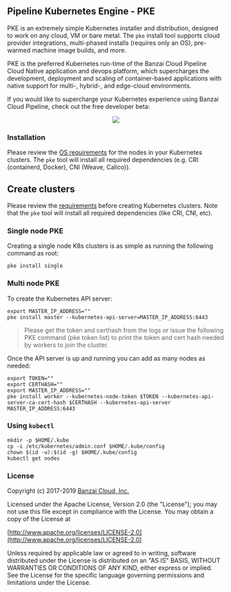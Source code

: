 ## Pipeline Kubernetes Engine - PKE

PKE is an extremely simple Kubernetes installer and distribution, designed to work on any cloud, VM or bare metal. The `pke` install tool supports cloud provider integrations, multi-phased installs (requires only an OS), pre-warmed machine image builds, and more.

PKE is the preferred Kubernetes run-time of the Banzai Cloud Pipeline Cloud Native application and devops platform, which supercharges the development, deployment and scaling of container-based applications with native support for multi-, hybrid-, and edge-cloud environments.

If you would like to supercharge your Kubernetes experience using Banzai Cloud Pipeline, check out the free developer beta:
<p align="center">
  <a href="https://beta.banzaicloud.io">
  <img src="https://camo.githubusercontent.com/a487fb3128bcd1ef9fc1bf97ead8d6d6a442049a/68747470733a2f2f62616e7a6169636c6f75642e636f6d2f696d672f7472795f706970656c696e655f627574746f6e2e737667">
  </a>
</p>

### Installation

Please review the [OS requirements](/docs/requirements.md) for the nodes in your Kubernetes clusters. The `pke` tool will install all required dependencies (e.g. CRI (containerd, Docker), CNI (Weave, Calico)).

## Create clusters

Please review the [requirements](/docs/requirements.md) before creating Kubernetes clusters. Note that the `pke` tool will install all required dependencies (like CRI, CNI, etc).

### Single node PKE

Creating a single node K8s clusters is as simple as running the following command as root:

`pke install single`

### Multi node PKE

To create the Kubernetes API server:

```
export MASTER_IP_ADDRESS=""
pke install master --kubernetes-api-server=MASTER_IP_ADDRESS:6443
```

>Please get the token and certhash from the logs or issue the following PKE command (pke token list) to print the token and cert hash needed by workers to join the cluster.
>

Once the API server is up and running you can add as many nodes as needed:

```
export TOKEN=""
export CERTHASH=""
export MASTER_IP_ADDRESS=""
pke install worker --kubernetes-node-token $TOKEN --kubernetes-api-server-ca-cert-hash $CERTHASH --kubernetes-api-server MASTER_IP_ADDRESS:6443
```

### Using `kubectl`

```
mkdir -p $HOME/.kube
cp -i /etc/kubernetes/admin.conf $HOME/.kube/config
chown $(id -u):$(id -g) $HOME/.kube/config
kubectl get nodes
```

### License

Copyright (c) 2017-2019 [Banzai Cloud, Inc.](https://banzaicloud.com)

Licensed under the Apache License, Version 2.0 (the "License");
you may not use this file except in compliance with the License.
You may obtain a copy of the License at

[http://www.apache.org/licenses/LICENSE-2.0](http://www.apache.org/licenses/LICENSE-2.0)

Unless required by applicable law or agreed to in writing, software
distributed under the License is distributed on an "AS IS" BASIS,
WITHOUT WARRANTIES OR CONDITIONS OF ANY KIND, either express or implied.
See the License for the specific language governing permissions and
limitations under the License.
